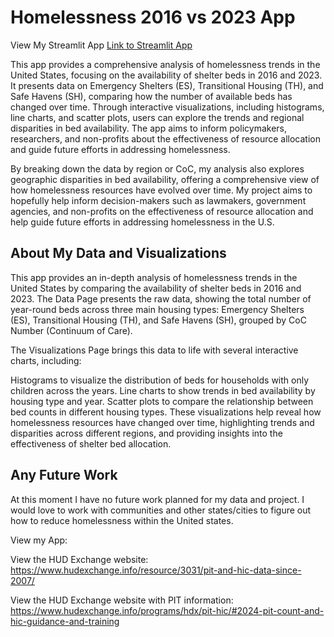 # **Homelessness 2016 vs 2023 App**

View My Streamlit App 
[Link to Streamlit App](https://homelessness2016vs2023.streamlit.app/)

This app provides a comprehensive analysis of homelessness trends in the United States, focusing on the availability of shelter beds in 2016 and 2023. It presents data on Emergency Shelters (ES), Transitional Housing (TH), and Safe Havens (SH), comparing how the number of available beds has changed over time. Through interactive visualizations, including histograms, line charts, and scatter plots, users can explore the trends and regional disparities in bed availability. The app aims to inform policymakers, researchers, and non-profits about the effectiveness of resource allocation and guide future efforts in addressing homelessness.

By breaking down the data by region or CoC, my analysis also explores geographic disparities in bed availability, offering a comprehensive view of how homelessness resources have evolved over time. My project aims to hopefully help inform decision-makers such as lawmakers, government agencies, and non-profits on the effectiveness of resource allocation and help guide future efforts in addressing homelessness in the U.S.

## **About My Data and Visualizations** 

This app provides an in-depth analysis of homelessness trends in the United States by comparing the availability of shelter beds in 2016 and 2023. The Data Page presents the raw data, showing the total number of year-round beds across three main housing types: Emergency Shelters (ES), Transitional Housing (TH), and Safe Havens (SH), grouped by CoC Number (Continuum of Care).

The Visualizations Page brings this data to life with several interactive charts, including:

Histograms to visualize the distribution of beds for households with only children across the years.
Line charts to show trends in bed availability by housing type and year.
Scatter plots to compare the relationship between bed counts in different housing types.
These visualizations help reveal how homelessness resources have changed over time, highlighting trends and disparities across different regions, and providing insights into the effectiveness of shelter bed allocation.

## **Any Future Work**

At this moment I have no future work planned for my data and project. I would love to work with communities and other states/cities to figure out how to reduce homelessness within the United states. 

View my App: 

View the HUD Exchange website: https://www.hudexchange.info/resource/3031/pit-and-hic-data-since-2007/

View the HUD Exchange website with PIT information: https://www.hudexchange.info/programs/hdx/pit-hic/#2024-pit-count-and-hic-guidance-and-training
